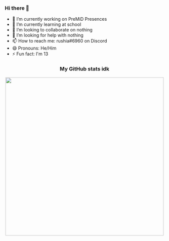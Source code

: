 ### Hi there 👋


- 🔭 I’m currently working on PreMiD Presences
- 🌱 I’m currently learning at school
- 👯 I’m looking to collaborate on nothing
- 🤔 I’m looking for help with nothing
- 📫 How to reach me: rushia#6960 on Discord
- 😄 Pronouns: He/Him
- ⚡ Fun fact: I'm 13

<h3 align='center'>
  My GitHub stats idk
</h3>

<p align='center'>
  <a href="#"><img src="https://github-readme-stats.vercel.app/api?username=jaydenkoh&show_icons=true&count_private=true&hide_border=true&bg_color=1C3FB2&title_color=D76C94&text_color=FFFFFF" width="500"></a>
</p>
